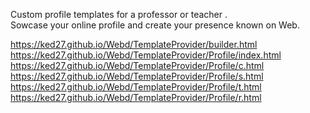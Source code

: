 Custom profile templates for a professor or teacher .<br/>
Sowcase your online profile and create your presence known on Web.

https://ked27.github.io/Webd/TemplateProvider/builder.html <br/>
https://ked27.github.io/Webd/TemplateProvider/Profile/index.html <br/>
https://ked27.github.io/Webd/TemplateProvider/Profile/c.html <br/>
https://ked27.github.io/Webd/TemplateProvider/Profile/s.html <br/>
https://ked27.github.io/Webd/TemplateProvider/Profile/t.html <br/>
https://ked27.github.io/Webd/TemplateProvider/Profile/r.html
